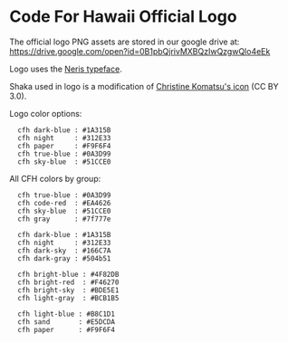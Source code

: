 # Code For Hawaii Official Logo
The official logo PNG assets are stored in our google drive at:
https://drive.google.com/open?id=0B1pbQjrivMXBQzIwQzgwQlo4eEk

Logo uses the [Neris typeface](http://www.fontsquirrel.com/fonts/neris).

Shaka used in logo is a modification of [Christine Komatsu's icon](https://thenounproject.com/term/shaka/65044/) (CC BY 3.0).


Logo color options:
```
  cfh dark-blue : #1A315B
  cfh night     : #312E33
  cfh paper     : #F9F6F4
  cfh true-blue : #0A3D99
  cfh sky-blue  : #51CCE0
```

All CFH colors by group:
```
  cfh true-blue : #0A3D99
  cfh code-red  : #EA4626
  cfh sky-blue  : #51CCE0
  cfh gray      : #7f777e
```
```
  cfh dark-blue : #1A315B     
  cfh night     : #312E33
  cfh dark-sky  : #166C7A 
  cfh dark-gray : #504b51
```
```
  cfh bright-blue : #4F82DB
  cfh bright-red  : #F46270
  cfh bright-sky  : #BDE5E1
  cfh light-gray  : #BCB1B5        
```
```
  cfh light-blue : #B8C1D1
  cfh sand       : #E5DCDA
  cfh paper      : #F9F6F4
```
